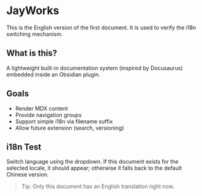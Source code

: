 
# JayWorks

This is the English version of the first document. It is used to verify the i18n switching mechanism.

## What is this?
A lightweight built-in documentation system (inspired by Docusaurus) embedded inside an Obsidian plugin.

## Goals
- Render MDX content
- Provide navigation groups
- Support simple i18n via filename suffix
- Allow future extension (search, versioning)

## i18n Test
Switch language using the dropdown. If this document exists for the selected locale, it should appear; otherwise it falls back to the default Chinese version.

> Tip: Only this document has an English translation right now.


